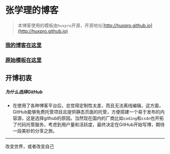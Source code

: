 # 张学理的博客
>本博客使用的模板由`huxpro`开源，开源地址[http://huxpro.github.io](http://huxpro.github.io)


### [我的博客在这里](http://fangjidezhu.github.io)

### [原始模板在这里](http://huangxuan.me/huxblog-boilerplate/)


## 开博初衷

##### 为什么选择GitHub
* 在使用了各种博客平台后，总觉得定制性太差，而且无法离线编辑，这方面，GitHub能够免费托管项目且提供静态页面的托管，方便搭建一个易于发布的内容源，这是选择github的原因。当然现在国内的厂商比如`coding`和`csdn`也开拓了代码托管服务，考虑到用户量和活跃度，最终决定在GitHub开始写博，期待一段美妙的分享之旅。


---
改变世界，或者改变自己
